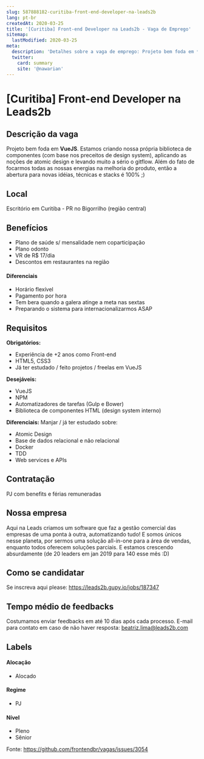 ```yaml
---
slug: 587888182-curitiba-front-end-developer-na-leads2b
lang: pt-br
createdAt: 2020-03-25
title: '[Curitiba] Front-end Developer na Leads2b - Vaga de Emprego'
sitemap:
  lastModified: 2020-03-25
meta:
  description: 'Detalhes sobre a vaga de emprego: Projeto bem foda em **VueJS**. Estamos criando nossa própria biblioteca de componentes (com base nos preceitos de design system), aplicando as noções de atomic design e levando muito a sério o gitflow. Além do fato de focarmos todas as nossas energias na melhoria do produto, então a abertura para novas idéias, técnicas e stacks é 100% ;)'
  twitter:
    card: summary
    site: '@nawarian'
---
```


# [Curitiba] Front-end Developer na Leads2b

## Descrição da vaga

Projeto bem foda em **VueJS**. Estamos criando nossa própria biblioteca de componentes (com base nos preceitos de design system), aplicando as noções de atomic design e levando muito a sério o gitflow. Além do fato de focarmos todas as nossas energias na melhoria do produto, então a abertura para novas idéias, técnicas e stacks é 100% ;)

## Local

Escritório em Curitiba - PR no Bigorrilho (região central)

## Benefícios

- Plano de saúde s/ mensalidade nem coparticipação
- Plano odonto
- VR de R$ 17/dia
- Descontos em restaurantes na região

#### Diferenciais

- Horário flexível
- Pagamento por hora
- Tem bera quando a galera atinge a meta nas sextas
- Preparando o sistema para internacionalizarmos ASAP

## Requisitos

**Obrigatórios:**
- Experiência de +2 anos como Front-end 
- HTML5, CSS3
- Já ter estudado / feito projetos / freelas em VueJS

**Desejáveis:**
- VueJS
- NPM
- Automatizadores de tarefas (Gulp e Bower)
- Biblioteca de componentes HTML (design system interno)

**Diferenciais:**
Manjar / já ter estudado sobre:
- Atomic Design
- Base de dados relacional e não relacional
- Docker
- TDD
- Web services e APIs

## Contratação

PJ com benefits e férias remuneradas

## Nossa empresa

Aqui na Leads criamos um software que faz a gestão comercial das empresas de uma ponta à outra, automatizando tudo! E somos únicos nesse planeta, por sermos uma solução all-in-one para a área de vendas, enquanto todos oferecem soluções parciais. E estamos crescendo absurdamente (de 20 leaders em jan 2019 para 140 esse mês :D)

## Como se candidatar

Se inscreva aqui please:
https://leads2b.gupy.io/jobs/187347

## Tempo médio de feedbacks

Costumamos enviar feedbacks em até 10 dias após cada processo.
E-mail para contato em caso de não haver resposta: beatriz.lima@leads2b.com

## Labels
<Alocado>
<Pleno>
<Sênior>
<Curitiba>

#### Alocação
- Alocado

#### Regime
- PJ

#### Nível
- Pleno
- Sênior

Fonte: https://github.com/frontendbr/vagas/issues/3054